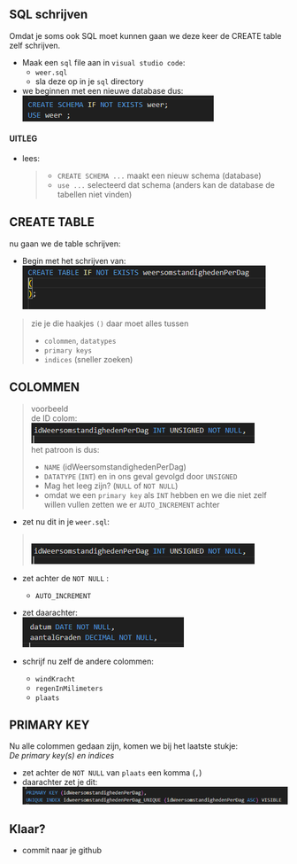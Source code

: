 
## SQL schrijven

Omdat je soms ook SQL moet kunnen gaan we deze keer de CREATE table zelf schrijven.

- Maak een `sql` file aan in `visual studio code`:
    - `weer.sql`
    - sla deze op in je `sql` directory
- we beginnen met een nieuwe database dus:
</br>![](img/schema.PNG)

#### UITLEG
- lees:
    > - `CREATE SCHEMA ...` maakt een nieuw schema (database)
    > - `use ...` selecteerd dat schema (anders kan de database de tabellen niet vinden)

## CREATE TABLE

nu gaan we de table schrijven:

- Begin met het schrijven van:
</br>![](img/table.PNG)

> zie je die haakjes `()` daar moet alles tussen
>   - `colommen`, `datatypes`
>   - `primary keys`
>   - `indices` (sneller zoeken)


## COLOMMEN

> voorbeeld  
> de ID colom: 
> </br>![](img/idcol.PNG)  
> het patroon is dus:
> - `NAME` (idWeersomstandighedenPerDag)
> - `DATATYPE` (`INT`) en in ons geval gevolgd door `UNSIGNED`
> - Mag het leeg zijn? (`NULL` of `NOT NULL`)
> - omdat we een `primary key` als `INT` hebben en we die niet zelf willen vullen zetten we er `AUTO_INCREMENT` achter

- zet nu dit in je `weer.sql`:
> </br>![](img/idcol.PNG)  
- zet achter de `NOT NULL` :
    - `AUTO_INCREMENT` 

- zet daarachter:
</br>![](img/date.PNG)

- schrijf nu zelf de andere colommen:
   - `windKracht`  
   - `regenInMilimeters`  
   - `plaats`  


## PRIMARY KEY

Nu alle colommen gedaan zijn, komen we bij het laatste stukje:  
*De primary key(s) en indices*

- zet achter de `NOT NULL` van `plaats` een komma (`,`)
- daarachter zet je dit:
</br>![](img/primary.PNG)


## Klaar?

- commit naar je github